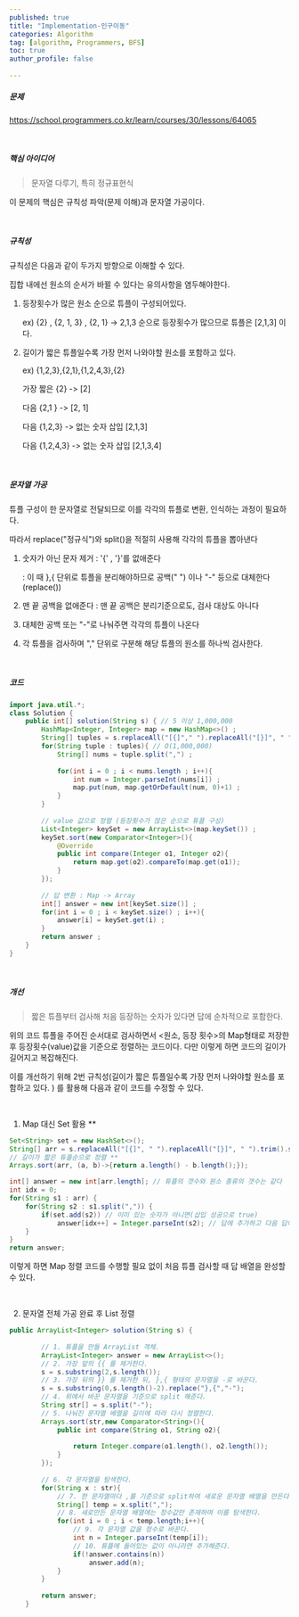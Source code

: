 ```yaml
---
published: true
title: "Implementation-인구이동" 
categories: Algorithm 
tag: [algorithm, Programmers, BFS] 
toc: true
author_profile: false 
  
---
```




##### 문제

https://school.programmers.co.kr/learn/courses/30/lessons/64065

<br>



##### 핵심 아이디어

> 문자열 다루기, 특히 정규표현식  

이 문제의 핵심은 규칙성 파악(문제 이해)과 문자열 가공이다. 

<br>



##### 규칙성 

규칙성은 다음과 같이 두가지 방향으로 이해할 수 있다. 

집합 내에선 원소의 순서가 바뀔 수 있다는 유의사항을 염두해야한다. 

1. 등장횟수가 많은 원소 순으로 튜플이 구성되어있다. 

   ex) {2} , {2, 1, 3} , {2, 1} -> 2,1,3 순으로 등장횟수가 많으므로 튜플은 [2,1,3] 이다.

2. 길이가 짧은 튜플일수록 가장 먼저 나와야할 원소를 포함하고 있다. 

   ex) {1,2,3},{2,1},{1,2,4,3},{2}

    가장 짧은 {2} -> [2]

    다음 {2,1 } -> [2, 1]

    다음 {1,2,3} -> 없는 숫자 삽입 [2,1,3]

    다음 {1,2,4,3} -> 없는 숫자 삽입 [2,1,3,4]

<br>



##### 문자열 가공 

튜플 구성이 한 문자열로 전달되므로 이를 각각의 튜플로 변환, 인식하는 과정이 필요하다. 

따라서 replace("정규식")와 split()을 적절히 사용해 각각의 튜플을 뽑아낸다

1. 숫자가 아닌 문자 제거 : '{' ,  '}'를 없애준다

   : 이 때 },{ 단위로 튜플을 분리해야하므로 공백(" ") 이나 "-" 등으로 대체한다 (replace())

2. 맨 끝 공백을 없애준다 : 맨 끝 공백은 분리기준으로도, 검사 대상도 아니다 
3. 대체한 공백 또는 "-"로 나눠주면 각각의 튜플이 나온다
4. 각 튜플을 검사하며 "," 단위로 구분해 해당 튜플의 원소를 하나씩 검사한다. 

<br> 

##### 코드

```java
import java.util.*; 
class Solution {
    public int[] solution(String s) { // 5 이상 1,000,000
        HashMap<Integer, Integer> map = new HashMap<>() ; 
        String[] tuples = s.replaceAll("[{]"," ").replaceAll("[}]", " ").trim().split(" , ") ; 
        for(String tuple : tuples){ // O(1,000,000) 
            String[] nums = tuple.split(",") ; 
            
            for(int i = 0 ; i < nums.length ; i++){
                int num = Integer.parseInt(nums[i]) ; 
                map.put(num, map.getOrDefault(num, 0)+1) ; 
            }          
        }
        
        // value 값으로 정렬 (등장횟수가 많은 순으로 튜플 구성)
        List<Integer> keySet = new ArrayList<>(map.keySet()) ; 
        keySet.sort(new Comparator<Integer>(){
            @Override
            public int compare(Integer o1, Integer o2){
                return map.get(o2).compareTo(map.get(o1)); 
            }
        });
        
        // 답 변환 : Map -> Array 
        int[] answer = new int[keySet.size()] ; 
        for(int i = 0 ; i < keySet.size() ; i++){
            answer[i] = keySet.get(i) ; 
        }
        return answer ; 
    }
}
```

<br>



##### 개선

> 짧은 튜플부터 검사해 처음 등장하는 숫자가 있다면 답에 순차적으로 포함한다. 

위의 코드 튜플을 주어진 순서대로 검사하면서  <원소, 등장 횟수>의 Map형태로 저장한 후 등장횟수(value)값을 기준으로 정렬하는 코드이다. 다만 이렇게 하면 코드의 길이가 길어지고 복잡해진다. 

이를 개선하기 위해 2번 규칙성(길이가 짧은 튜플일수록 가장 먼저 나와야할 원소를 포함하고 있다. ) 를 활용해 다음과 같이 코드를 수정할 수 있다. 

<br>

1. Map 대신 Set 활용 **

```java
Set<String> set = new HashSet<>();
String[] arr = s.replaceAll("[{]", " ").replaceAll("[}]", " ").trim().split(" , ");
// 길이가 짧은 튜플순으로 정렬 **
Arrays.sort(arr, (a, b)->{return a.length() - b.length();});

int[] answer = new int[arr.length]; // 튜플의 갯수와 원소 종류의 갯수는 같다 
int idx = 0;
for(String s1 : arr) {
    for(String s2 : s1.split(",")) {
        if(set.add(s2)) // 이미 있는 숫자가 아니면(삽입 성공으로 true)  
            answer[idx++] = Integer.parseInt(s2); // 답에 추가하고 다음 답이 들어갈 index 증가 
    }
}
return answer;
```

이렇게 하면 Map 정렬 코드를 수행할 필요 없이 처음 튜플 검사할 때 답 배열을 완성할 수 있다. 

<br>





2. 문자열 전체 가공 완료 후 List 정렬 

```java
public ArrayList<Integer> solution(String s) {
        
        // 1. 튜플을 만들 ArrayList 객체.
        ArrayList<Integer> answer = new ArrayList<>();
        // 2. 가장 앞의 {{ 를 제거한다.
        s = s.substring(2,s.length());
        // 3. 가장 뒤의 }} 를 제거한 뒤, },{ 형태의 문자열을 -로 바꾼다.
        s = s.substring(0,s.length()-2).replace("},{","-");
        // 4. 위에서 바꾼 문자열을 기준으로 split 해준다.
        String str[] = s.split("-");        
        // 5. 나눠진 문자열 배열을 길이에 따라 다시 정렬한다.
        Arrays.sort(str,new Comparator<String>(){
            public int compare(String o1, String o2){
                
                return Integer.compare(o1.length(), o2.length());
            }
        });
        
        // 6. 각 문자열을 탐색한다.
        for(String x : str){
            // 7. 한 문자열마다 ,를 기준으로 split하여 새로운 문자열 배열을 만든다.
            String[] temp = x.split(",");
            // 8. 새로만든 문자열 배열에는 정수값만 존재하며 이를 탐색한다.
            for(int i = 0 ; i < temp.length;i++){
                // 9. 각 문자열 값을 정수로 바꾼다.
                int n = Integer.parseInt(temp[i]);
                // 10. 튜플에 들어있는 값이 아니라면 추가해준다.
                if(!answer.contains(n))
                    answer.add(n);
            }
        }
        
        return answer;
    }
```



<br>

